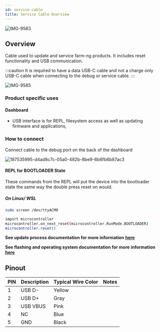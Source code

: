 ```yaml
---
id: service-cable
title: Service Cable Overview
---
```



![IMG-9583](https://user-images.githubusercontent.com/64480560/205402624-fa7d8a61-4017-4691-9d24-d6d3ebdeb359.jpg)

## Overview

Cable used to update and service farm-ng products.
It includes reset functionality and USB communication.

:::caution
It is required to have a data USB-C cable and not a charge only USB-C cable
when connecting to the debug or service cable.
:::

![IMG-9585](https://user-images.githubusercontent.com/64480560/205402615-a182d74f-ea46-437b-ad3f-f02f4efbb28d.jpg)

### Product specific uses

#### Dashboard

- USB interface is for REPL, filesystem access as well as
updating firmware and applications,

### How to connect

Connect cable to the debug port on the back of the dashboard

![187535995-d4ad8c7c-05a0-482b-8be9-6b6fb6b87ac3](https://user-images.githubusercontent.com/64480560/206007745-b36c59c7-22dd-4435-9cae-8503956174f3.png)

#### REPL for BOOTLOADER State

These commands from the REPL will put the device into the
bootloader state the same way the double press reset on  would.

##### On Linux/ WSL

```bash
sudo screen /dev/ttyACM0

import microcontroller
microcontroller.on_next_reset(microcontroller.RunMode.BOOTLOADER)
microcontroller.reset()
```

**See update process documentation for more information**
**[here](/docs/dashboard/fw_updates.md)**

**See flashing and operating system documentation for more**
**information [here](//docs/intelligence-kit/brain/brain-v2/)**

## Pinout

| PIN | Description   | Typical Wire Color | Notes                      |
| --- | ------------- | ------------------ | -------------------------- |
| 1   | USB D-        | Yellow             |                            |
| 2   | USB D+        | Gray               |                            |
| 3   | USB VBUS      | Pink               |                            |
| 4   | NC            | Blue               |                            |
| 5   | GND           | Black              |                            |
